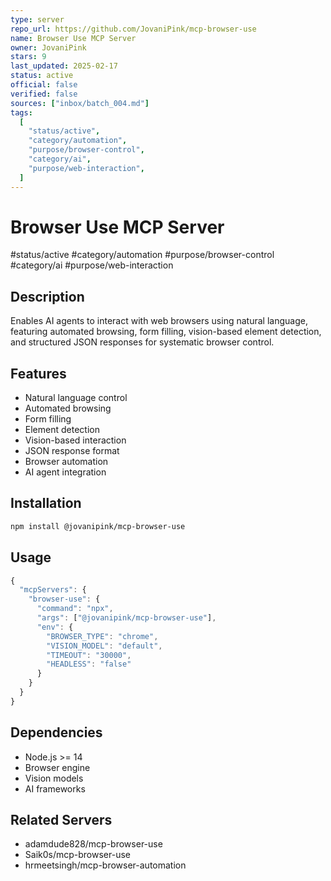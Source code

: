 ```yaml
---
type: server
repo_url: https://github.com/JovaniPink/mcp-browser-use
name: Browser Use MCP Server
owner: JovaniPink
stars: 9
last_updated: 2025-02-17
status: active
official: false
verified: false
sources: ["inbox/batch_004.md"]
tags:
  [
    "status/active",
    "category/automation",
    "purpose/browser-control",
    "category/ai",
    "purpose/web-interaction",
  ]
---
```


# Browser Use MCP Server

#status/active #category/automation #purpose/browser-control #category/ai #purpose/web-interaction

## Description

Enables AI agents to interact with web browsers using natural language, featuring automated browsing, form filling, vision-based element detection, and structured JSON responses for systematic browser control.

## Features

- Natural language control
- Automated browsing
- Form filling
- Element detection
- Vision-based interaction
- JSON response format
- Browser automation
- AI agent integration

## Installation

```bash
npm install @jovanipink/mcp-browser-use
```

## Usage

```javascript
{
  "mcpServers": {
    "browser-use": {
      "command": "npx",
      "args": ["@jovanipink/mcp-browser-use"],
      "env": {
        "BROWSER_TYPE": "chrome",
        "VISION_MODEL": "default",
        "TIMEOUT": "30000",
        "HEADLESS": "false"
      }
    }
  }
}
```

## Dependencies

- Node.js >= 14
- Browser engine
- Vision models
- AI frameworks

## Related Servers

- adamdude828/mcp-browser-use
- Saik0s/mcp-browser-use
- hrmeetsingh/mcp-browser-automation
